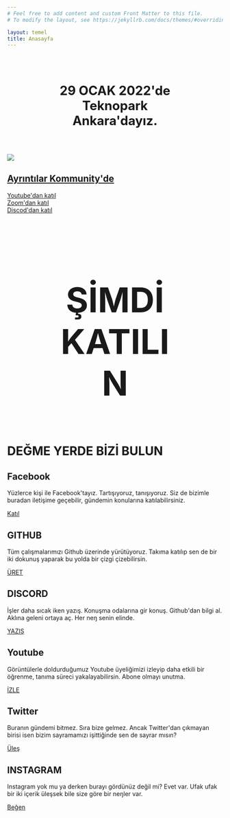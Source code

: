 ```yaml
---
# Feel free to add content and custom Front Matter to this file.
# To modify the layout, see https://jekyllrb.com/docs/themes/#overriding-theme-defaults

layout: temel
title: Anasayfa
---
```


<h1 style="padding:40px 20%; font-size:22pt; text-align:center; font-weight:bold;">29 OCAK 2022'de Teknopark Ankara'dayız.</h1>

<div data-gnl="o">
  <a href="https://kommunity.com/turkce-yazilim-konati/events/turkce-programlama-yapmak-181e2cf2" ><img src="https://media.kommunity.com/communities/turkce-yazilim-konati/events/turkce-programlama-yapmak-181e2cf2/28397/discord-zoom-youtube-uzerindan-katilabilirsin13.png?p=event-640"></a>
</div>

## [Ayrıntılar Kommunity'de](https://kommunity.com/turkce-yazilim-konati/events/turkce-programlama-yapmak-181e2cf2)

[Youtube'dan katıl](https://turkce-yazilim-konati.github.io/youtube)  
[Zoom'dan katıl](https://turkce-yazilim-konati.github.io/zoom)  
[Discod'dan katıl](https://turkce-yazilim-konati.github.io/discord)  



<h1 style="padding:40px 20%; font-size:60pt; text-align:center; font-weight:bold;">ŞİMDİ KATILIN</h1>


<div class="cards">
   <h1>DEĞME YERDE BİZİ BULUN</h1>
   <div data-gnl="2-2 o" data-ort="4-4" class="services">
        <div class="content content-1">
          <div class="fab fa-facebook"></div>
          <h2>Facebook</h2>
          <p>
          Yüzlerce kişi ile Facebook'tayız. Tartışıyoruz, tanışıyoruz. Siz de bizimle buradan iletişime geçebilir, gündemin konularına katılabilirsiniz.
          </p>
          <a href="https://www.facebook.com/groups/turkceyazilimkonati">Katıl</a>
        </div>
        <div class="content content-2">
          <div class="fab fa-github"></div>
          <h2>GITHUB</h2>
          <p>
          Tüm çalışmalarımızı Github üzerinde yürütüyoruz. Takıma katılıp sen de bir iki dokunuş yaparak bu yolda bir çizgi çizebilirsin.</p>
          <a href="https://github.com/turkce-yazilim-konati">ÜRET</a>
        </div>
        <div class="content content-2">
          <div class="fab fa-discord"></div>
          <h2>DISCORD</h2>
          <p>
          İşler daha sıcak iken yazış. Konuşma odalarına gir konuş. Github'dan bilgi al. Aklına geleni ortaya aç. Her neŋ senin elinde.</p>
          <a href="https://discord.gg/8ymtm9XPyQ">YAZIŞ</a>
        </div>
        <div class="content content-3">
          <div class="fab fa-youtube"></div>
          <h2>Youtube</h2>
          <p>
          Görüntülerle doldurduğumuz Youtube üyeliğimizi izleyip daha etkili bir öğrenme, tanıma süreci yakalayabilirsin. Abone olmayı unutma.</p>
          <a href="https://www.youtube.com/channel/UCjI4mvKSfywzeUMpjrIYGRA">İZLE</a>
        </div>
        <div class="content content-1">
          <div class="fab fa-twitter"></div>
          <h2>Twitter</h2>
          <p>
          Buranın gündemi bitmez. Sıra bize gelmez. Ancak Twitter'dan çıkmayan birisi isen bizim sayramamızı işittiğinde sen de sayrar mısın?
          </p>
          <a href="https://www.twitter.com/turkceyazilim">Üleş</a>
        </div>
        <div class="content content-1">
          <div class="fab fa-instagram"></div>
          <h2>INSTAGRAM</h2>
          <p>
          Instagram yok mu ya derken burayı gördünüz değil mi? Evet var. Ufak ufak bir iki içerik üleşsek bile size göre bir neŋler var.
          </p>
          <a href="https://www.instagram.com/turkceyazilimkonati">Beğen</a>
        </div>
   </div>
</div>
<script src="https://kit.fontawesome.com/a076d05399.js"></script>
<!-- Messenger Sohbet Eklentisi Code -->
<div id="fb-root"></div>

<!-- Your Sohbet Eklentisi code -->
<div id="fb-customer-chat" class="fb-customerchat">
</div>

<script>
  var chatbox = document.getElementById('fb-customer-chat');
  chatbox.setAttribute("page_id", "105950911371360");
  chatbox.setAttribute("attribution", "biz_inbox");

  window.fbAsyncInit = function() {
    FB.init({
      xfbml            : true,
      version          : 'v12.0'
    });
  };

  (function(d, s, id) {
    var js, fjs = d.getElementsByTagName(s)[0];
    if (d.getElementById(id)) return;
    js = d.createElement(s); js.id = id;
    js.src = 'https://connect.facebook.net/tr_TR/sdk/xfbml.customerchat.js';
    fjs.parentNode.insertBefore(js, fjs);
  }(document, 'script', 'facebook-jssdk'));
</script>